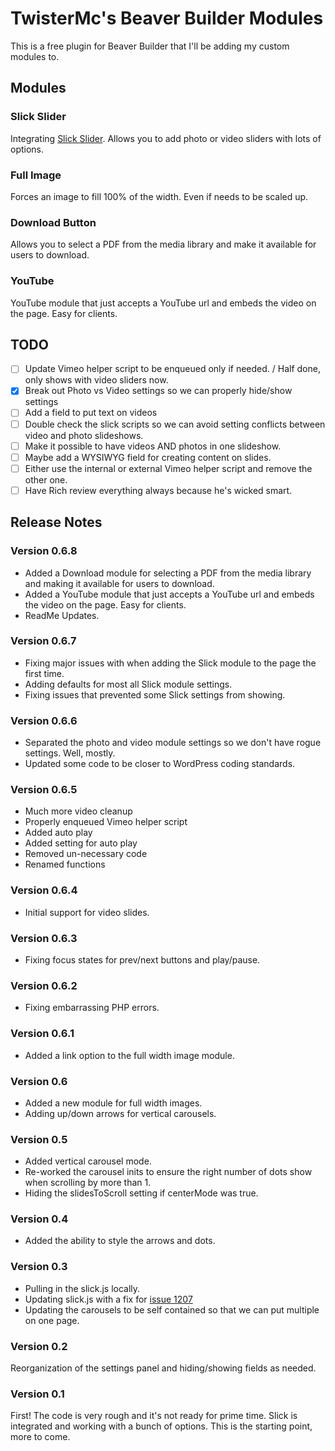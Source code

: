 # TwisterMc's Beaver Builder Modules

This is a free plugin for Beaver Builder that I'll be adding my custom modules to.

## Modules
### Slick Slider
Integrating [Slick Slider](https://kenwheeler.github.io/slick/). Allows you to add photo or video sliders with lots of options.

### Full Image
Forces an image to fill 100% of the width. Even if needs to be scaled up.

### Download Button
Allows you to select a PDF from the media library and make it available for users to download.

### YouTube
YouTube module that just accepts a YouTube url and embeds the video on the page. Easy for clients.

## TODO
- [ ] Update Vimeo helper script to be enqueued only if needed. / Half done, only shows with video sliders now.
- [x] Break out Photo vs Video settings so we can properly hide/show settings
- [ ] Add a field to put text on videos
- [ ] Double check the slick scripts so we can avoid setting conflicts between video and photo slideshows.
- [ ] Make it possible to have videos AND photos in one slideshow.
- [ ] Maybe add a WYSIWYG field for creating content on slides.
- [ ] Either use the internal or external Vimeo helper script and remove the other one.
- [ ] Have Rich review everything always because he's wicked smart.

## Release Notes

### Version 0.6.8
* Added a Download module for selecting a PDF from the media library and making it available for users to download.
* Added a YouTube module that just accepts a YouTube url and embeds the video on the page. Easy for clients.
* ReadMe Updates.

### Version 0.6.7
* Fixing major issues with when adding the Slick module to the page the first time.
* Adding defaults for most all Slick module settings.
* Fixing issues that prevented some Slick settings from showing.

### Version 0.6.6
* Separated the photo and video module settings so we don't have rogue settings. Well, mostly.
* Updated some code to be closer to WordPress coding standards.

### Version 0.6.5
* Much more video cleanup
* Properly enqueued Vimeo helper script
* Added auto play
* Added setting for auto play
* Removed un-necessary code
* Renamed functions

### Version 0.6.4
* Initial support for video slides.

### Version 0.6.3
* Fixing focus states for prev/next buttons and play/pause.

### Version 0.6.2
* Fixing embarrassing PHP errors.

### Version 0.6.1
* Added a link option to the full width image module.

### Version 0.6
* Added a new module for full width images.
* Adding up/down arrows for vertical carousels.

### Version 0.5
* Added vertical carousel mode.
* Re-worked the carousel inits to ensure the right number of dots show when scrolling by more than 1.
* Hiding the slidesToScroll setting if centerMode was true.

### Version 0.4
* Added the ability to style the arrows and dots.

### Version 0.3
* Pulling in the slick.js locally.
* Updating slick.js with a fix for [issue 1207](https://github.com/kenwheeler/slick/issues/1207)
* Updating the carousels to be self contained so that we can put multiple on one page.

### Version 0.2
Reorganization of the settings panel and hiding/showing fields as needed.

### Version 0.1
First! The code is very rough and it's not ready for prime time. Slick is integrated and working with a bunch of options. This is the starting point, more to come.
